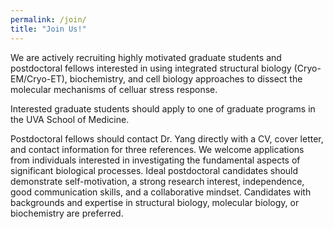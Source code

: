 ```yaml
---
permalink: /join/
title: "Join Us!"
---
```

We are actively recruiting highly motivated graduate students and postdoctoral fellows interested in using integrated structural biology (Cryo-EM/Cryo-ET), biochemistry, and cell biology approaches to dissect the molecular mechanisms of celluar stress response. 

Interested graduate students should apply to one of graduate programs in the UVA School of Medicine.

Postdoctoral fellows should contact Dr. Yang directly with a CV, cover letter, and contact information for three references. We welcome applications from individuals interested in investigating the fundamental aspects of significant biological processes. Ideal postdoctoral candidates should demonstrate self-motivation, a strong research interest, independence, good communication skills, and a collaborative mindset. Candidates with backgrounds and expertise in structural biology, molecular biology, or biochemistry are preferred.
